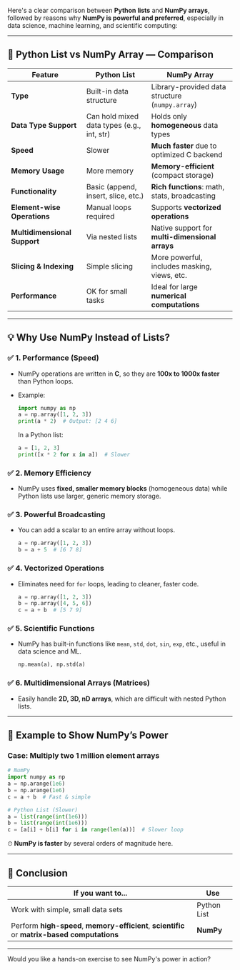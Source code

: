 Here's a clear comparison between **Python lists** and **NumPy arrays**, followed by reasons why **NumPy is powerful and preferred**, especially in data science, machine learning, and scientific computing:

---

## 🔁 **Python List vs NumPy Array — Comparison**

| Feature                      | **Python List**                            | **NumPy Array**                                 |
| ---------------------------- | ------------------------------------------ | ----------------------------------------------- |
| **Type**                     | Built-in data structure                    | Library-provided data structure (`numpy.array`) |
| **Data Type Support**        | Can hold mixed data types (e.g., int, str) | Holds only **homogeneous** data types           |
| **Speed**                    | Slower                                     | **Much faster** due to optimized C backend      |
| **Memory Usage**             | More memory                                | **Memory-efficient** (compact storage)          |
| **Functionality**            | Basic (append, insert, slice, etc.)        | **Rich functions**: math, stats, broadcasting   |
| **Element-wise Operations**  | Manual loops required                      | Supports **vectorized operations**              |
| **Multidimensional Support** | Via nested lists                           | Native support for **multi-dimensional arrays** |
| **Slicing & Indexing**       | Simple slicing                             | More powerful, includes masking, views, etc.    |
| **Performance**              | OK for small tasks                         | Ideal for large **numerical computations**      |

---

## 💡 Why Use NumPy Instead of Lists?

### ✅ 1. **Performance (Speed)**

* NumPy operations are written in **C**, so they are **100x to 1000x faster** than Python loops.
* Example:

  ```python
  import numpy as np
  a = np.array([1, 2, 3])
  print(a * 2)  # Output: [2 4 6]
  ```

  In a Python list:

  ```python
  a = [1, 2, 3]
  print([x * 2 for x in a])  # Slower
  ```

### ✅ 2. **Memory Efficiency**

* NumPy uses **fixed, smaller memory blocks** (homogeneous data) while Python lists use larger, generic memory storage.

### ✅ 3. **Powerful Broadcasting**

* You can add a scalar to an entire array without loops.

  ```python
  a = np.array([1, 2, 3])
  b = a + 5  # [6 7 8]
  ```

### ✅ 4. **Vectorized Operations**

* Eliminates need for `for` loops, leading to cleaner, faster code.

  ```python
  a = np.array([1, 2, 3])
  b = np.array([4, 5, 6])
  c = a + b  # [5 7 9]
  ```

### ✅ 5. **Scientific Functions**

* NumPy has built-in functions like `mean`, `std`, `dot`, `sin`, `exp`, etc., useful in data science and ML.

  ```python
  np.mean(a), np.std(a)
  ```

### ✅ 6. **Multidimensional Arrays (Matrices)**

* Easily handle **2D, 3D, nD arrays**, which are difficult with nested Python lists.

---

## 🔬 Example to Show NumPy’s Power

### Case: Multiply two 1 million element arrays

```python
# NumPy
import numpy as np
a = np.arange(1e6)
b = np.arange(1e6)
c = a + b  # Fast & simple
```

```python
# Python List (Slower)
a = list(range(int(1e6)))
b = list(range(int(1e6)))
c = [a[i] + b[i] for i in range(len(a))]  # Slower loop
```

⏱ **NumPy is faster** by several orders of magnitude here.

---

## 🏁 Conclusion

| If you want to...                                                                             | Use         |
| --------------------------------------------------------------------------------------------- | ----------- |
| Work with simple, small data sets                                                             | Python List |
| Perform **high-speed**, **memory-efficient**, **scientific** or **matrix-based computations** | **NumPy**   |

---

Would you like a hands-on exercise to see NumPy's power in action?
